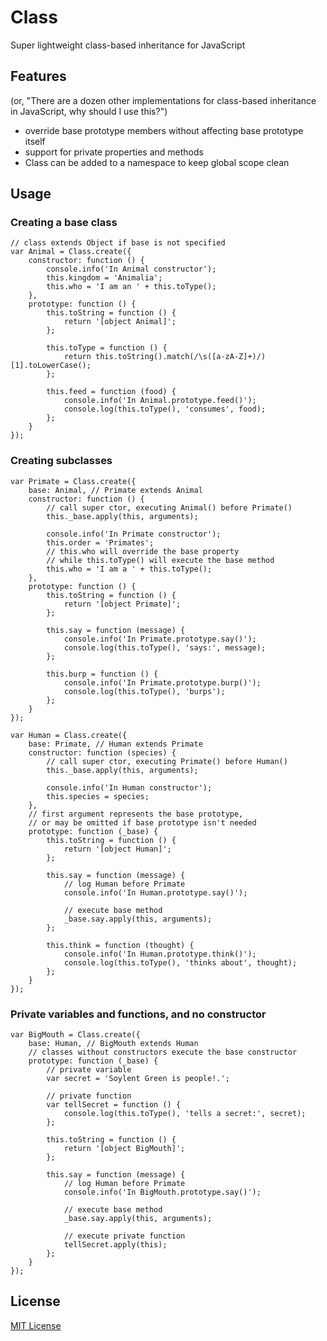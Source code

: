 Class
=====

Super lightweight class-based inheritance for JavaScript


Features
--------

(or, "There are a dozen other implementations for class-based inheritance in JavaScript, why should I use this?")

* override base prototype members without affecting base prototype itself
* support for private properties and methods
* Class can be added to a namespace to keep global scope clean


Usage
-----


### Creating a base class ###

    // class extends Object if base is not specified
    var Animal = Class.create({
        constructor: function () {
            console.info('In Animal constructor');
            this.kingdom = 'Animalia';
            this.who = 'I am an ' + this.toType();
        },
        prototype: function () {
            this.toString = function () {
                return '[object Animal]';
            };

            this.toType = function () {
                return this.toString().match(/\s([a-zA-Z]+)/)[1].toLowerCase();
            };

            this.feed = function (food) {
                console.info('In Animal.prototype.feed()');
                console.log(this.toType(), 'consumes', food);
            };
        }
    });


### Creating subclasses ###

    var Primate = Class.create({
        base: Animal, // Primate extends Animal
        constructor: function () {
            // call super ctor, executing Animal() before Primate()
            this._base.apply(this, arguments);

            console.info('In Primate constructor');
            this.order = 'Primates';
            // this.who will override the base property
            // while this.toType() will execute the base method
            this.who = 'I am a ' + this.toType();
        },
        prototype: function () {
            this.toString = function () {
                return '[object Primate]';
            };

            this.say = function (message) {
                console.info('In Primate.prototype.say()');
                console.log(this.toType(), 'says:', message);
            };

            this.burp = function () {
                console.info('In Primate.prototype.burp()');
                console.log(this.toType(), 'burps');
            };
        }
    });

    var Human = Class.create({
        base: Primate, // Human extends Primate
        constructor: function (species) {
            // call super ctor, executing Primate() before Human()
            this._base.apply(this, arguments);

            console.info('In Human constructor');
            this.species = species;
        },
        // first argument represents the base prototype,
        // or may be omitted if base prototype isn't needed
        prototype: function (_base) {
            this.toString = function () {
                return '[object Human]';
            };

            this.say = function (message) {
                // log Human before Primate
                console.info('In Human.prototype.say()');

                // execute base method
                _base.say.apply(this, arguments);
            };

            this.think = function (thought) {
                console.info('In Human.prototype.think()');
                console.log(this.toType(), 'thinks about', thought);
            };
        }
    });


### Private variables and functions, and no constructor ###

    var BigMouth = Class.create({
        base: Human, // BigMouth extends Human
        // classes without constructors execute the base constructor
        prototype: function (_base) {
            // private variable
            var secret = 'Soylent Green is people!.';

            // private function
            var tellSecret = function () {
                console.log(this.toType(), 'tells a secret:', secret);
            };

            this.toString = function () {
                return '[object BigMouth]';
            };

            this.say = function (message) {
                // log Human before Primate
                console.info('In BigMouth.prototype.say()');

                // execute base method
                _base.say.apply(this, arguments);

                // execute private function
                tellSecret.apply(this);
            };
        }
    });


License
-------

[MIT License](http://www.opensource.org/licenses/mit-license.php)
